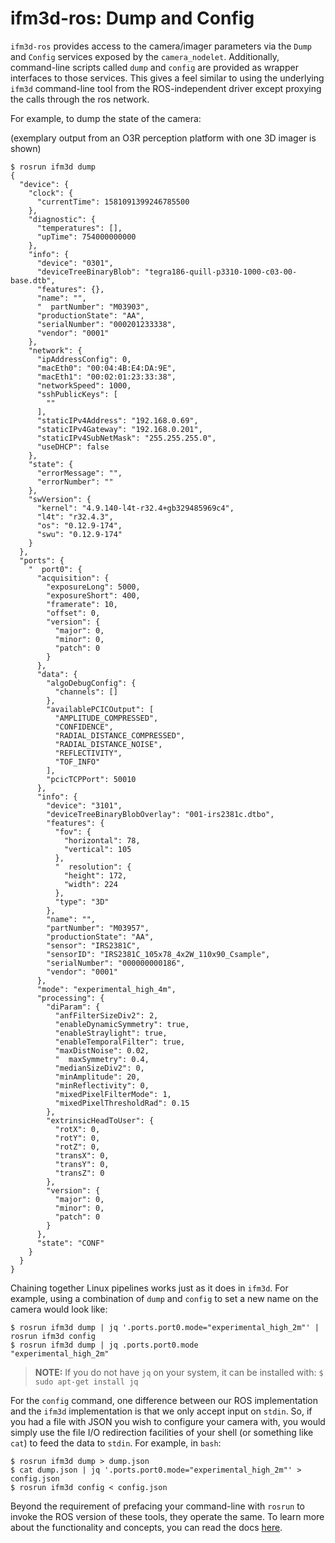 # ifm3d-ros: Dump and Config

`ifm3d-ros` provides access to the camera/imager parameters via the `Dump` and `Config` services exposed by the `camera_nodelet`. Additionally, command-line scripts called `dump` and `config` are provided as wrapper interfaces to those services. This gives a feel similar to using the underlying `ifm3d` command-line tool from the ROS-independent driver except proxying the calls through the ros network.

For example, to dump the state of the camera:

(exemplary output from an O3R perception platform with one 3D imager is shown)

```
$ rosrun ifm3d dump
{
  "device": {
    "clock": {
      "currentTime": 1581091399246785500
    },
    "diagnostic": {
      "temperatures": [],
      "upTime": 754000000000
    },
    "info": {
      "device": "0301",
      "deviceTreeBinaryBlob": "tegra186-quill-p3310-1000-c03-00-base.dtb",
      "features": {},
      "name": "",
      "  partNumber": "M03903",
      "productionState": "AA",
      "serialNumber": "000201233338",
      "vendor": "0001"
    },
    "network": {
      "ipAddressConfig": 0,
      "macEth0": "00:04:4B:E4:DA:9E",
      "macEth1": "00:02:01:23:33:38",
      "networkSpeed": 1000,
      "sshPublicKeys": [
        ""
      ],
      "staticIPv4Address": "192.168.0.69",
      "staticIPv4Gateway": "192.168.0.201",
      "staticIPv4SubNetMask": "255.255.255.0",
      "useDHCP": false
    },
    "state": {
      "errorMessage": "",
      "errorNumber": ""
    },
    "swVersion": {
      "kernel": "4.9.140-l4t-r32.4+gb329485969c4",
      "l4t": "r32.4.3",
      "os": "0.12.9-174",
      "swu": "0.12.9-174"
    }
  },
  "ports": {
    "  port0": {
      "acquisition": {
        "exposureLong": 5000,
        "exposureShort": 400,
        "framerate": 10,
        "offset": 0,
        "version": {
          "major": 0,
          "minor": 0,
          "patch": 0
        }
      },
      "data": {
        "algoDebugConfig": {
          "channels": []
        },
        "availablePCICOutput": [
          "AMPLITUDE_COMPRESSED",
          "CONFIDENCE",
          "RADIAL_DISTANCE_COMPRESSED",
          "RADIAL_DISTANCE_NOISE",
          "REFLECTIVITY",
          "TOF_INFO"
        ],
        "pcicTCPPort": 50010
      },
      "info": {
        "device": "3101",
        "deviceTreeBinaryBlobOverlay": "001-irs2381c.dtbo",
        "features": {
          "fov": {
            "horizontal": 78,
            "vertical": 105
          },
          "  resolution": {
            "height": 172,
            "width": 224
          },
          "type": "3D"
        },
        "name": "",
        "partNumber": "M03957",
        "productionState": "AA",
        "sensor": "IRS2381C",
        "sensorID": "IRS2381C_105x78_4x2W_110x90_Csample",
        "serialNumber": "000000000186",
        "vendor": "0001"
      },
      "mode": "experimental_high_4m",
      "processing": {
        "diParam": {
          "anfFilterSizeDiv2": 2,
          "enableDynamicSymmetry": true,
          "enableStraylight": true,
          "enableTemporalFilter": true,
          "maxDistNoise": 0.02,
          "  maxSymmetry": 0.4,
          "medianSizeDiv2": 0,
          "minAmplitude": 20,
          "minReflectivity": 0,
          "mixedPixelFilterMode": 1,
          "mixedPixelThresholdRad": 0.15
        },
        "extrinsicHeadToUser": {
          "rotX": 0,
          "rotY": 0,
          "rotZ": 0,
          "transX": 0,
          "transY": 0,
          "transZ": 0
        },
        "version": {
          "major": 0,
          "minor": 0,
          "patch": 0
        }
      },
      "state": "CONF"
    }
  }
}
```

Chaining together Linux pipelines works just as it does in `ifm3d`. For example, using a combination of `dump` and `config` to set a new name on the camera would look like:

```
$ rosrun ifm3d dump | jq '.ports.port0.mode="experimental_high_2m"' | rosrun ifm3d config 
$ rosrun ifm3d dump | jq .ports.port0.mode
"experimental_high_2m"
```

>**NOTE:** If you do not have `jq` on your system, it can be installed with: `$ sudo apt-get install jq`  

For the `config` command, one difference between our ROS implementation and the `ifm3d` implementation is that we only accept input on `stdin`. So, if you had a file with JSON you wish to configure your camera with, you would simply use the file I/O redirection facilities of your shell (or something like `cat`) to feed the data to `stdin`. For example, in `bash`:

```
$ rosrun ifm3d dump > dump.json
$ cat dump.json | jq '.ports.port0.mode="experimental_high_2m"' > config.json
$ rosrun ifm3d config < config.json
```

Beyond the requirement of prefacing your command-line with `rosrun` to invoke the ROS version of these tools, they operate the same. To learn more about the functionality and concepts, you can read the docs [here](https://github.com/ifm/ifm3d/blob/master/doc/configuring.md).
